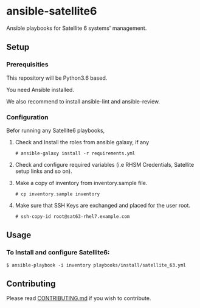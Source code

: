 # ansible-satellite6

Ansible playbooks for Satellite 6 systems' management.

## Setup

### Prerequisities

This repository will be Python3.6 based.

You need Ansible installed. 

We also recommend to install ansible-lint and ansible-review.

### Configuration

Befor running any Satellite6 playbooks,

1. Check and Install the roles from ansible galaxy, if any

   ```
   # ansible-galaxy install -r requirements.yml
   ```

2. Check and configure required variables
   (i.e RHSM Credentials, Satellite setup links and so on).

3. Make a copy of inventory from inventory.sample file. 

   ```
   # cp inventory.sample inventory
   ```

4. Make sure that SSH Keys are exchanged and placed for the user root.

   ```
   # ssh-copy-id root@sat63-rhel7.example.com
   ```

## Usage

### To Install and configure Satellite6:

```
$ ansible-playbook -i inventory playbooks/install/satellite_63.yml
```

## Contributing

Please read [CONTRIBUTING.md](https://github.com/SatelliteQE/ansible-satellite6/blob/master/CONTRIBUTING.md) if you wish to contribute.
 
